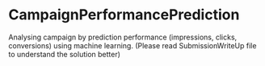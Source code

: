# CampaignPerformancePrediction
Analysing campaign by prediction performance (impressions, clicks, conversions) using machine learning.
(Please read SubmissionWriteUp file to understand the solution better)
